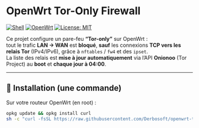 # OpenWrt Tor-Only Firewall

[![Shell](https://img.shields.io/badge/lang-shell-blue)]()
[![OpenWrt](https://img.shields.io/badge/platform-OpenWrt-informational)]()
[![License: MIT](https://img.shields.io/badge/License-MIT-yellow.svg)](LICENSE)

Ce projet configure un pare-feu **“Tor-only”** sur OpenWrt :  
tout le trafic **LAN → WAN** est **bloqué**, **sauf** les connexions **TCP vers les relais Tor** (IPv4/IPv6), grâce à `nftables` / `fw4` et des `ipset`.  
La liste des relais est **mise à jour automatiquement** via l’API **Onionoo** (Tor Project) au **boot** et **chaque jour à 04:00**.

---

## 🚀 Installation (une commande)

Sur votre routeur OpenWrt (en root) :
```sh
opkg update && opkg install curl
sh -c "curl -fsSL https://raw.githubusercontent.com/Derbosoft/openwrt-tor-only-firewall/refs/heads/main/scripts/setup-tor-only-firewall.sh | sh"
